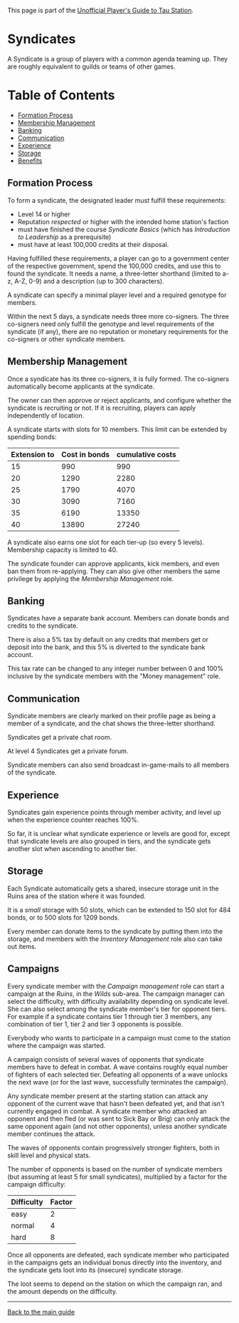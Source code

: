 This page is part of the [Unofficial Player's Guide to Tau Station](/).

# Syndicates

A Syndicate is a group of players with a common agenda teaming up.
They are roughly equivalent to guilds or teams of other games.

# Table of Contents

* [Formation Process](#formation-process)
* [Membership Management](#membership-management)
* [Banking](#banking)
* [Communication](#communication)
* [Experience](#experience)
* [Storage](#storage)
* [Benefits](#benefits)

## Formation Process

To form a syndicate, the designated leader must fulfill these requirements:

* Level 14 or higher
* Reputation *respected* or higher with the intended home station's faction
* must have finished the course *Syndicate Basics* (which has *Introduction to Leadership* as a prerequisite)
* must have at least 100,000 credits at their disposal.

Having fulfilled these requirements, a player can go to a government center of
the respective government, spend the 100,000 credits, and use this to
found the syndicate. It needs a name, a three-letter shorthand (limited to a-z, A-Z, 0-9) and a description (up to 300 characters).

A syndicate can specify a minimal player level and a required genotype for members.

Within the next 5 days, a syndicate needs three more co-signers.
The three co-signers need only fulfill the genotype
and level requirements of the syndicate (if any), there are no reputation or
monetary requirements for the co-signers or other syndicate members.

## Membership Management

Once a syndicate has its three co-signers, it is fully formed. The co-signers
automatically become applicants at the syndicate.

The owner can then approve or reject applicants, and configure whether the
syndicate is recruiting or not. If it is recruiting, players can apply
independently of location.

A syndicate starts with slots for 10 members. This limit can be extended
by spending bonds: 

|Extension to|Cost in bonds| cumulative costs |
|------------|-------------|------------------|
| 15         | 990         | 990              |
| 20         | 1290        | 2280             |
| 25         | 1790        | 4070             |
| 30         | 3090        | 7160             |
| 35         | 6190        | 13350            |
| 40         | 13890       | 27240            |

A syndicate also earns one slot for each tier-up (so every 5 levels).
Membership capacity is limited to 40.

The syndicate founder can approve applicants, kick members, and even
ban them from re-applying. They can also give other members the same
privilege by applying the *Membership Management* role.

## Banking

Syndicates have a separate bank account. Members can donate bonds and
credits to the syndicate.

There is also a 5% tax by default on any credits that members get or
deposit into the bank, and this 5% is diverted to the syndicate bank account.

This tax rate can be changed to any integer number between 0 and 100% 
inclusive by the syndicate members with the "Money management" role.

## Communication

Syndicate members are clearly marked on their profile page as being a
member of a syndicate, and the chat shows the three-letter shorthand.

Syndicates get a private chat room.

At level 4 Syndicates get a private forum.

Syndicate members can also send broadcast in-game-mails to all members of the
syndicate.

## Experience

Syndicates gain experience points through member activity,
and level up when the experience counter reaches 100%.

So far, it is unclear what syndicate experience or levels are good for,
except that syndicate levels are also grouped in tiers, and the
syndicate gets another slot when ascending to another tier.

## Storage

Each Syndicate automatically gets a shared, insecure storage unit in the Ruins
area of the station where it was founded.

It is a *small* storage with 50 slots, which can be extended to 150
slot for 484 bonds, or to 500 slots for 1209 bonds.

Every member can donate items to the syndicate by putting them
into the storage, and members with the *Inventory Management* role
also can take out items.

## Campaigns

Every syndicate member with the *Campaign management* role can start
a campaign at the *Ruins*, in the *Wilds* sub-area. The campaign manager
can select the difficulty, with difficulty availability depending on
syndicate level. She can also select among the syndicate member's tier
for opponent tiers. For example if a syndicate contains tier 1 through
tier 3 members, any combination of tier 1, tier 2 and tier 3 opponents
is possible.

Everybody who wants to participate in a campaign must come to the station 
where the campaign was started.

A campaign consists of several waves of opponents that syndicate
members have to defeat in combat. A wave contains roughly equal number
of fighters of each selected tier. Defeating all opponents of a wave
unlocks the next wave (or for the last wave, successfully terminates
the campaign).

Any syndicate member present at the starting station can attack any
opponent of the current wave that hasn't been defeated yet, and that
isn't currently engaged in combat. A syndicate member who attacked
an opponent and then fled (or was sent to Sick Bay or Brig) can only
attack the same opponent again (and not other opponents), unless another
syndicate member continues the attack.

The waves of opponents contain progressively stronger fighters, both
in skill level and physical stats.

The number of opponents is based on the number of syndicate members (but
assuming at least 5 for small syndicates),
multiplied by a factor for the campaign difficulty:

| Difficulty | Factor |
|------------|--------|
| easy       | 2      |
| normal     | 4      |
| hard       | 8      |

Once all opponents are defeated, each syndicate member who participated
in the campaigns gets an individual bonus directly into the inventory,
and the syndicate gets loot into its (insecure) syndicate storage.

The loot seems to depend on the station on which the campaign ran, and
the amount depends on the difficulty.

---

[Back to the main guide](/)
